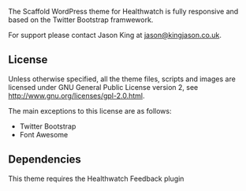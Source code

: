 The Scaffold WordPress theme for Healthwatch is fully responsive and based on the Twitter Bootstrap framwework.

For support please contact Jason King at jason@kingjason.co.uk.

## License
Unless otherwise specified, all the theme files, scripts and images are licensed under GNU General Public License version 2, see http://www.gnu.org/licenses/gpl-2.0.html.

The main exceptions to this license are as follows:
- Twitter Bootstrap
- Font Awesome

## Dependencies
This theme requires the Healthwatch Feedback plugin
